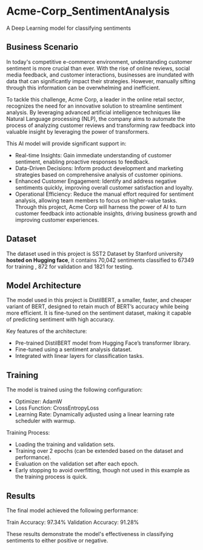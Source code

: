 # Acme-Corp_SentimentAnalysis

A Deep Learning model for classifying sentiments

## Business Scenario
In today's competitive e-commerce environment, understanding customer sentiment is more crucial than ever. With the rise of online reviews, social media feedback, and customer interactions, businesses are inundated with data that can significantly impact their strategies. However, manually sifting through this information can be overwhelming and inefficient.

To tackle this challenge, Acme Corp, a leader in the online retail sector, recognizes the need for an innovative solution to streamline sentiment analysis. By leveraging advanced artificial intelligence techniques like Natural Language processing (NLP), the company aims to automate the process of analyzing customer reviews and transforming raw feedback into valuable insight by leveraging the power of transformers.

This AI model will provide significant support in:

- Real-time Insights: Gain immediate understanding of customer sentiment, enabling proactive responses to feedback.
- Data-Driven Decisions: Inform product development and marketing strategies based on comprehensive analysis of customer opinions.
- Enhanced Customer Engagement: Identify and address negative sentiments quickly, improving overall customer satisfaction and loyalty.
- Operational Efficiency: Reduce the manual effort required for sentiment analysis, allowing team members to focus on higher-value tasks.
Through this project, Acme Corp will harness the power of AI to turn customer feedback into actionable insights, driving business growth and improving customer experiences.

## Dataset
The dataset used in this project is SST2 Dataset by Stanford university **hosted on Hugging face**, it contains 70,042 sentiments classified to 67349 for training , 872 for validation and 1821 for testing.


## Model Architecture
The model used in this project is DistilBERT, a smaller, faster, and cheaper variant of BERT, designed to retain much of BERT’s accuracy while being more efficient. It is fine-tuned on the sentiment dataset, making it capable of predicting sentiment with high accuracy.

Key features of the architecture:

- Pre-trained DistilBERT model from Hugging Face’s transformer library.
- Fine-tuned using a sentiment analysis dataset.
- Integrated with linear layers for classification tasks.


## Training
The model is trained using the following configuration:

- Optimizer: AdamW
- Loss Function: CrossEntropyLoss
- Learning Rate: Dynamically adjusted using a linear learning rate scheduler with warmup.
  
Training Process:
- Loading the training and validation sets.
- Training over 2 epochs (can be extended based on the dataset and performance).
- Evaluation on the validation set after each epoch.
- Early stopping to avoid overfitting, though not used in this example as the training process is quick.

## Results
The final model achieved the following performance:

Train Accuracy: 97.34%
Validation Accuracy: 91.28%

These results demonstrate the model's effectiveness in classifying sentiments to either positive or negative.

